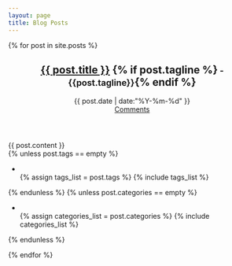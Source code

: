 ```yaml
---
layout: page
title: Blog Posts
---
```


{% for post in site.posts %}

<article class="post post-list">
	<header>
		<div class="post-title">
			<h1>
				<a title="Permalink to {{ post.title }}" href="{{ site.baseurl }}{{post.url}}">{{ post.title }}</a>
				{% if post.tagline %}<small> - {{post.tagline}}</small>{% endif %}
			</h1>
		</div>
		<div class="post-meta">
			<div class="post-date left">
				<i class="fa fa-clock-o"> </i>
				{{ post.date | date:"%Y-%m-%d" }}
			</div>
			<div class="comments-heading right">
				<i class="fa fa-comments-o"> </i>
				<a href="{{ site.baseurl }}{{ post.url }}#disqus_thread">Comments</a>
			</div>
		</div>
	</header>
	<div class="post-wrapper">
		<div class="post-content">
			{{ post.content }}
		</div>
	</div>
	<div class="meta-info">
		{% unless post.tags == empty %}
		<div>
			<ul class="tag_box inline-list valign-middle">
				<li><i class="fa fa-fw fa-tags valign-middle float-left"> </i></li>
				{% assign tags_list = post.tags %}
				{% include tags_list %}
			</ul>
		</div>
		{% endunless %}
		{% unless post.categories == empty %}
		<div>
			<ul class="tag_box inline-list valign-middle">
				<li><i class="fa fa-fw fa-folder-open valign-middle float-left"> </i></li>
				{% assign categories_list = post.categories %}
				{% include categories_list %}
			</ul>
		</div>
		{% endunless %}
	</div>
</article>

{% endfor %}
